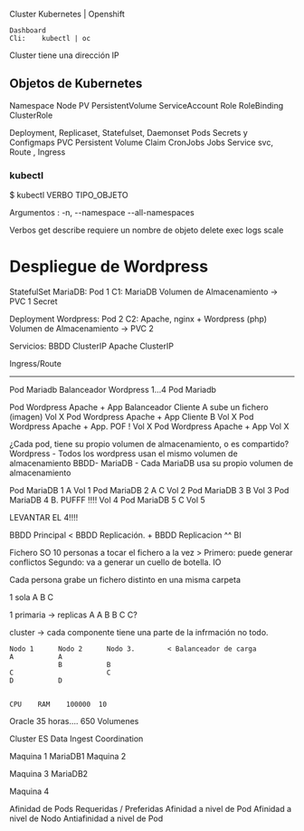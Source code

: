 Cluster  Kubernetes | Openshift

    Dashboard   
    Cli:    kubectl | oc
    
Cluster tiene una dirección IP

## Objetos de Kubernetes

Namespace
Node
PV  PersistentVolume 
ServiceAccount
Role
RoleBinding
ClusterRole


Deployment, Replicaset, Statefulset, Daemonset
    Pods
        Secrets y Configmaps
        PVC Persistent Volume Claim
CronJobs
    Jobs
Service svc, Route , Ingress


### kubectl

$ kubectl VERBO TIPO_OBJETO <OTROS ARUMENTOS QUE SE REQUIERAN>

Argumentos : 
    -n, --namespace
    --all-namespaces
    
Verbos
    get
    describe         requiere un nombre de objeto
    delete
    exec
    logs
    scale
    
    
# Despliegue de Wordpress

StatefulSet MariaDB:
    Pod 1
        C1: MariaDB
            Volumen de Almacenamiento -> PVC 1
    Secret

Deployment Wordpress:
    Pod 2
        C2: Apache, nginx + Wordpress (php)
            Volumen de Almacenamiento -> PVC 2

Servicios:
    BBDD    ClusterIP
    Apache  ClusterIP

Ingress/Route

---

Pod Mariadb                             Balanceador                 Wordpress 1...4
Pod Mariadb

Pod Wordpress Apache + App              Balanceador                 Cliente A sube un fichero (imagen)
    Vol X
Pod Wordpress Apache + App                                          Cliente B
    Vol X
Pod Wordpress Apache + App. POF !
    Vol X
Pod Wordpress Apache + App
    Vol X

¿Cada pod, tiene su propio volumen de almacenamiento, o es compartido?
    Wordpress - Todos los wordpress usan el mismo volumen de almacenamiento
    BBDD- MariaDB - Cada MariaDB usa su propio volumen de almacenamiento

Pod MariaDB 1   A
    Vol 1
Pod MariaDB 2   A   C
    Vol 2
Pod MariaDB 3       B
    Vol 3
Pod MariaDB 4       B.  PUFFF !!!!
    Vol 4
Pod MariaDB 5       C
    Vol 5

LEVANTAR EL 4!!!!

BBDD Principal          <       BBDD Replicación.        +  BBDD Replicacion
                                                                    ^^
                                                                    BI
                                                                    
Fichero SO
10 personas a tocar el fichero a la vez > 
Primero: puede generar conflictos
Segundo: va a generar un cuello de botella. IO

Cada persona grabe un fichero distinto en una misma carpeta 


1 sola
A
B
C

1 primaria -> replicas
A                   A
B                   B
C                   C?

cluster -> cada componente tiene una parte de la infrmación no todo.
    
    Nodo 1      Nodo 2      Nodo 3.        < Balanceador de carga
    A           A
                B           B
    C                       C
    D           D
    
    
    CPU    RAM    100000  10
    
Oracle 35 horas.... 650 Volumenes 
    
    
Cluster ES
Data
Ingest
Coordination


Maquina 1
    MariaDB1
Maquina 2

Maquina 3
    MariaDB2

Maquina 4


Afinidad de Pods Requeridas / Preferidas
    Afinidad a nivel de Pod
    Afinidad a nivel de Nodo
    Antiafinidad a nivel de Pod
    